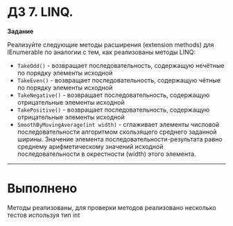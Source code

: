 # ДЗ 7. LINQ.

**Задание**

Реализуйте следующие методы расширения (extension methods) для IEnumerable<T> по аналогии с тем, как реализованы методы LINQ:
- `TakeOdd()` - возвращает последовательность, содержащую нечётные по порядку элементы исходной  
- `TakeEven()` - возвращает последовательность, содержащую чётные по порядку элементы исходной
- `TakeNegative()` - возвращает последовательность, содержащую отрицательные элементы исходной
- `TakePositive()` - возвращает последовательность, содержащую отрицательные элементы исходной
- `SmoothByMovingAverage(int width)` - сглаживает элементы числовой последовательности алгоритмом скользящего среднего заданной ширины. Значение элемента последовательности-результата равно среднему арифметическому значений исходной последовательности в окрестности (width) этого элемента.

---

# Выполнено

Методы реализованы, для проверки методов реализовано несколько тестов используя тип int